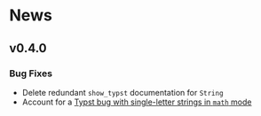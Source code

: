 
# News

## v0.4.0

### Bug Fixes

- Delete redundant `show_typst` documentation for `String`
- Account for a [Typst bug with single-letter strings in `math` mode](https://github.com/typst/typst/issues/274#issue-1639854848)
